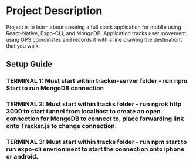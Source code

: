 # Project Description
Project is to learn about creating a full stack application for mobile using React-Native, Expo-CLI, and MongoDB. Application tracks user movement using GPS coordinates and records it with a line drawing the destinationt that you walk.

## Setup Guide

### TERMINAL 1: Must start within tracker-server folder - run **npm Start** to run MongoDB connection
### TERMINAL 2: Must start within tracks folder - run **ngrok http 3000** to start tunnel from localhost to create an open connection for MongoDB to connect to, place forwarding link onto Tracker.js to change connection.
### TERMINAL 3: Must start within tracks folder - run **npm start to run** expo-cli envrionment to start the connection onto iphone or android.

